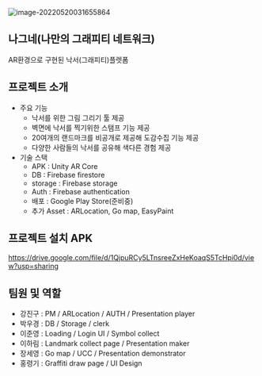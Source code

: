 ![image-20220520031655864](README.assets/image-20220520031655864.png)

## 나그네(나만의 그래피티 네트워크)

AR환경으로 구현된 낙서(그래피티)플렛폼

## 프로젝트 소개

* 주요 기능
  * 낙서를 위한 그림 그리기 툴 제공
  * 벽면에 낙서를 찍기위한 스탬프 기능 제공
  * 20여개의 랜드마크를 비공개로 제공해 도감수집 기능 제공
  * 다양한 사람들의 낙서를 공유해 색다른 경험 제공
* 기술 스택
  * APK : Unity AR Core
  * DB : Firebase firestore
  * storage : Firebase storage
  * Auth : Firebase authentication
  * 배포 : Google Play Store(준비중)
  * 추가 Asset : ARLocation, Go map, EasyPaint

## 프로젝트 설치 APK

https://drive.google.com/file/d/1QjpuRCy5LTnsreeZxHeKoaqS5TcHpi0d/view?usp=sharing

## 팀원 및 역할

* 강진구 : PM / ARLocation / AUTH / Presentation player
* 박우경 : DB / Storage / clerk
* 이준영 : Loading / Login UI / Symbol collect
* 이하림 : Landmark collect page / Presentation maker
* 장세영 : Go map / UCC / Presentation demonstrator
* 홍령기 : Graffiti draw page / UI Design



